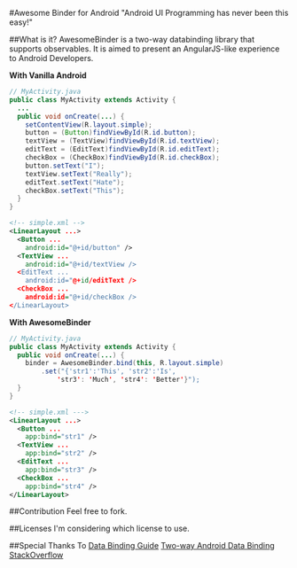 #Awesome Binder for Android
"Android UI Programming has never been this easy!"

##What is it?
AwesomeBinder is a two-way databinding library that supports observables. It is aimed to present an AngularJS-like experience to Android Developers.  

**With Vanilla Android**  
```Java
// MyActivity.java
public class MyActivity extends Activity {
  ...
  public void onCreate(...) {
    setContentView(R.layout.simple);
    button = (Button)findViewById(R.id.button);
    textView = (TextView)findViewById(R.id.textView);
    editText = (EditText)findViewById(R.id.editText);
    checkBox = (CheckBox)findViewById(R.id.checkBox);
    button.setText("I");
    textView.setText("Really");
    editText.setText("Hate");
    checkBox.setText("This");
  }
}
```

```xml
<!-- simple.xml -->
<LinearLayout ...>
  <Button ...
    android:id="@+id/button" />
  <TextView ...
    android:id="@+id/textView />
  <EditText ...
    android:id="@+id/editText />
  <CheckBox ...
    android:id="@+id/checkBox />
</LinearLayout>
```

**With AwesomeBinder**  
```Java
// MyActivity.java
public class MyActivity extends Activity {
  public void onCreate(...) {
    binder = AwesomeBinder.bind(this, R.layout.simple)
        .set("{'str1':'This', 'str2':'Is',
            'str3': 'Much', 'str4': 'Better'}");
  }
}
```

```xml
<!-- simple.xml --->
<LinearLayout ...>
  <Button ...
    app:bind="str1" />
  <TextView ...
    app:bind="str2" />
  <EditText ...
    app:bind="str3" />
  <CheckBox ...
    app:bind="str4" />
</LinearLayout>
```

##Contribution
Feel free to fork. 

##Licenses
I'm considering which license to use.

##Special Thanks To
[Data Binding Guide](http://developer.android.com/intl/ko/tools/data-binding/guide.html)
[Two-way Android Data Binding](https://medium.com/@fabioCollini/android-data-binding-f9f9d3afc761#.8w9rk69sf)
[StackOverflow](http://stackoverflow.com/questions/4685563/how-to-pass-a-function-as-a-parameter-in-java)
